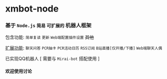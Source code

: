 # xmbot-node

### 基于 `Node.js` `简易` `可扩展的` 机器人框架

包含功能: `简单复读` `更新` `Web端配置插件设置` ~~其他~~

[扩展功能](https://github.com/VinoxM/xmbot-node/tree/master/src/plugins): `聊天问答` `PCR抽卡` `PCR活动日历` `RSS订阅` `B站直播[仅开播/下播]` `Web端聊天人偶`

已实现QQ机器人 [ 需要与 `Mirai-bot` 搭配使用 ]

#### 欢迎使用讨论
